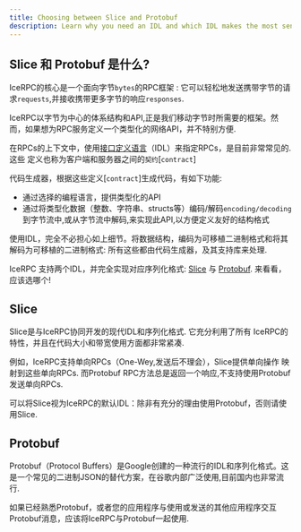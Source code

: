```yaml
---
title: Choosing between Slice and Protobuf
description: Learn why you need an IDL and which IDL makes the most sense for you.
---
```


## Slice 和 Protobuf 是什么?

IceRPC的核心是一个面向字节`bytes`的RPC框架 : 它可以轻松地发送携带字节的请求`requests`,并接收携带更多字节的响应`responses`.

IceRPC以字节为中心的体系结构和API,正是我们移动字节时所需要的框架。然而，如果想为RPC服务定义一个类型化的网络API，并不特别方便.

在RPCs的上下文中，使用[接口定义语言]（IDL）来指定RPCs，是目前非常常见的. 这些
定义也称为客户端和服务器之间的`契约`[`contract`]

代码生成器，根据这些定义[`contract`]生成代码，有如下功能:

- 通过选择的编程语言，提供类型化的API
- 通过将类型化数据（整数、字符串、structs等）编码/解码`encoding/decoding`到字节流中,或从字节流中解码,来实现此API,以方便定义友好的结构格式

使用IDL，完全不必担心如上细节。将数据结构，编码为可移植二进制格式和将其解码为可移植的二进制格式:
所有这些都由代码生成器，及其支持库来处理.

IceRPC 支持两个IDL，并完全实现对应序列化格式: [Slice] 与 [Protobuf]. 来看看，应该选哪个!

## Slice

Slice是与IceRPC协同开发的现代IDL和序列化格式. 它充分利用了所有
IceRPC的特性，并且在代码大小和带宽使用方面都非常紧凑.

例如，IceRPC支持单向RPCs（One-Wey,发送后不理会），Slice提供单向操作
映射到这些单向RPCs. 而Protobuf RPC方法总是返回一个响应,不支持使用Protobuf发送单向RPCs.

可以将Slice视为IceRPC的默认IDL：除非有充分的理由使用Protobuf，否则请使用Slice.

## Protobuf

Protobuf（Protocol Buffers）是Google创建的一种流行的IDL和序列化格式。这是一个常见的二进制JSON的替代方案，在谷歌内部广泛使用,目前国内也非常流行.

如果已经熟悉Protobuf，或者您的应用程序与使用或发送的其他应用程序交互
Protobuf消息，应该将IceRPC与Protobuf一起使用.

[接口定义语言]: https://en.wikipedia.org/wiki/Interface_description_language
[Protobuf]: https://en.wikipedia.org/wiki/Protocol_Buffers
[Slice]: ../slice
